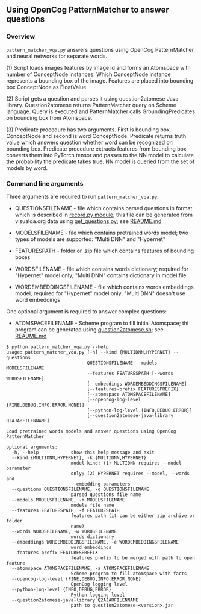 ## Using OpenCog PatternMatcher to answer questions

### Overview

```pattern_matcher_vqa.py``` answers questions using OpenCog 
PatternMatcher and neural networks for separate words.

(1) Script loads images features by image id and forms an Atomspace with number of ConceptNode instances. Which ConceptNode instance represents a bounding box of the image. Features are placed into bounding box ConceptNode as FloatValue.

(2) Script gets a question and parses it using question2atomese Java library. Question2atomese returns PatternMatcher query on Scheme language. Query is executed and PatternMatcher calls GroundingPredicates on bounding box from Atomspace.

(3) Predicate procedure has two arguments. First is bounding box ConceptNode and second is word ConceptNode. Predicate returns truth value which answers question whether word can be recognized on bounding box. Predicate procedure extracts features from bounding box, converts
them into PyTorch tensor and passes to the NN model to calculate the probability the predicate takes true. NN model is queried from the set of models by word.

### Command line arguments

Three arguments are required to run ```pattern_matcher_vqa.py```:

- QUESTIONSFILENAME - file which contains parsed questions in format which is described in [record.py module](../question2atomese/record.py); this file can be generated from visualqa.org data using [get_questions.py](../question2atomese/get_questions.py); see [README.md](../question2atomese/README.md)

- MODELSFILENAME - file which contains pretrained words model; two types of models are supported: "Multi DNN" and "Hypernet"

- FEATURESPATH - folder or .zip file which contains features of bounding boxes

- WORDSFILENAME - file which contains words dictionary; required for "Hypernet" model only; "Multi DNN" contains dictionary in model file

- WORDEMBEDDINGSFILENAME - file which contains words embeddings model; required for "Hypernet" model only; "Multi DNN" doesn't use word embeddings

One optional argument is required to answer complex questions:

- ATOMSPACEFILENAME - Scheme program to fill initial Atomspace; thi program can be generated using [question2atomese.sh](../question2atomese/question2atomese.sh); see [README.md](../question2atomese/README.md)
```
$ python pattern_matcher_vqa.py --help
usage: pattern_matcher_vqa.py [-h] --kind {MULTIDNN,HYPERNET} --questions
                              QUESTIONSFILENAME --models MODELSFILENAME
                              --features FEATURESPATH [--words WORDSFILENAME]
                              [--embeddings WORDEMBEDDINGSFILENAME]
                              [--features-prefix FEATURESPREFIX]
                              [--atomspace ATOMSPACEFILENAME]
                              [--opencog-log-level {FINE,DEBUG,INFO,ERROR,NONE}]
                              [--python-log-level {INFO,DEBUG,ERROR}]
                              [--question2atomese-java-library Q2AJARFILENNAME]

Load pretrained words models and answer questions using OpenCog PatternMatcher

optional arguments:
  -h, --help            show this help message and exit
  --kind {MULTIDNN,HYPERNET}, -k {MULTIDNN,HYPERNET}
                        model kind: (1) MULTIDNN requires --model parameter
                        only; (2) HYPERNET requires --model, --words and
                        --embedding parameters
  --questions QUESTIONSFILENAME, -q QUESTIONSFILENAME
                        parsed questions file name
  --models MODELSFILENAME, -m MODELSFILENAME
                        models file name
  --features FEATURESPATH, -f FEATURESPATH
                        features path (it can be either zip archive or folder
                        name)
  --words WORDSFILENAME, -w WORDSFILENAME
                        words dictionary
  --embeddings WORDEMBEDDINGSFILENAME, -e WORDEMBEDDINGSFILENAME
                        word embeddings
  --features-prefix FEATURESPREFIX
                        features prefix to be merged with path to open feature
  --atomspace ATOMSPACEFILENAME, -a ATOMSPACEFILENAME
                        Scheme program to fill atomspace with facts
  --opencog-log-level {FINE,DEBUG,INFO,ERROR,NONE}
                        OpenCog logging level
  --python-log-level {INFO,DEBUG,ERROR}
                        Python logging level
  --question2atomese-java-library Q2AJARFILENNAME
                        path to question2atomese-<version>.jar
```
